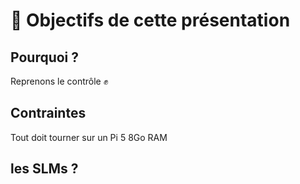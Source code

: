 # 🎯 Objectifs de cette présentation

## Pourquoi ?

Reprenons le contrôle ✊

## Contraintes

Tout doit tourner sur un Pi 5 8Go RAM


## les SLMs ?
